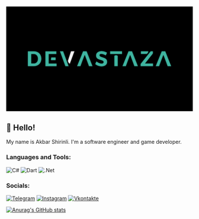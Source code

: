 ![my logo](https://github.com/devastaza/devastaza/blob/main/myLogo.png)
## 👋 **Hello**!
My name is Akbar Shirinli. I'm a software engineer and game developer. 

### Languages and Tools:
![C#](https://img.shields.io/badge/-Csharp-090909?style=for-the-badge&logo=Csharp&logoColor=6296CC)
![Dart](https://img.shields.io/badge/-Dart-090909?style=for-the-badge&logo=dart&logoColor=097CDB)
![.Net](https://img.shields.io/badge/-Framework-090909?style=for-the-badge&logo=.net&logoColor=E5D3FF)

### Socials:
[![Telegram](https://img.shields.io/badge/-Telegram-090909?style=for-the-badge&logo=telegram&logoColor=27A0D9)](https://t.me/devastaza)
[![Instagram](https://img.shields.io/badge/-Instagram-090909?style=for-the-badge&logo=instagram&logoColor=B4068E)](https://www.instagram.com/devastaza)
[![Vkontakte](https://img.shields.io/badge/-Vkontakte-090909?style=for-the-badge&logo=Vk&logoColor=4F7DB3)](https://vk.com/devastaza)

[![Anurag's GitHub stats](https://github-readme-stats.vercel.app/api?username=devastaza&theme=radical)](https://github.com/anuraghazra/github-readme-stats)